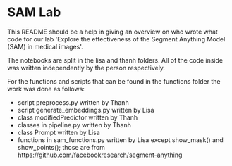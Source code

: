 # SAM Lab
This README should be a help in giving an overview on who wrote what code for our lab 'Explore the effectiveness of the Segment Anything Model (SAM) in medical images'.

The notebooks are split in the lisa and thanh folders. All of the code inside was written independently by the person respectively.

For the functions and scripts that can be found in the functions folder the work was done as follows:
- script preprocess.py written by Thanh
- script generate_embeddings.py written by Lisa
- class modifiedPredictor written by Thanh
- classes in pipeline.py written by Thanh
- class Prompt written by Lisa
- functions in sam_functions.py written by Lisa except show_mask() and show_points(); those are from https://github.com/facebookresearch/segment-anything

